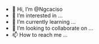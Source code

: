 - 👋 Hi, I’m @Ngcaciso
- 👀 I’m interested in ...
- 🌱 I’m currently learning ...
- 💞️ I’m looking to collaborate on ...
- 📫 How to reach me ...

<!---
Ngcaciso/Ngcaciso is a ✨ special ✨ repository because its `README.md` (this file) appears on your GitHub profile.
You can click the Preview link to take a look at your changes.
--->
